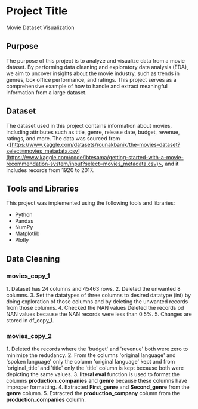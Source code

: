 # Project Title
Movie Dataset Visualization
## Purpose
The purpose of this project is to analyze and visualize data from a movie dataset. By performing data cleaning and exploratory data analysis (EDA), we aim to uncover insights about the movie industry, such as trends in genres, box office performance, and ratings. This project serves as a comprehensive example of how to handle and extract meaningful information from a large dataset.
## Dataset
The dataset used in this project contains information about movies, including attributes such as title, genre, release date, budget, revenue, ratings, and more. The data was sourced from <[https://www.kaggle.com/datasets/rounakbanik/the-movies-dataset?select=movies_metadata.csv](https://www.kaggle.com/code/ibtesama/getting-started-with-a-movie-recommendation-system/input?select=movies_metadata.csv)>, and it includes records from 1920 to 2017.
## Tools and Libraries
This project was implemented using the following tools and libraries:
- Python
- Pandas
- NumPy
- Matplotlib
- Plotly
## Data Cleaning
<h3>movies_copy_1</h3>
1. Dataset has 24 columns and 45463 rows.
2. Deleted the unwanted 8 columns.
3. Set the datatypes of three columns to desired datatype (int) by doing exploration of those columns and by deleting the unwanted records from those columns.
4. Checked the NAN values Deleted the records od NAN values because the NAN records were less than 0.5%.
5. Changes are stored in df_copy_1.
<br/>
<h3>movies_copy_2</h3>
1. Deleted the records where the 'budget' and 'revenue' both were zero to minimize the redudancy.
2. From the columns 'original language' and 'spoken language' only the column 'original language' kept and from 'original_title' and 'title' only the 'title' column is kept because both were depicting the same values.
3. <b>literal eval </b>function is used to format the columns <b>production_companies</b> and <b>genre</b> because these columns have improper formatting. 
4. Extracted <b>First_genre</b> and <b>Second_genre</b> from the <b>genre</b> column. 
5. Extracted the <b>production_company</b> column from the <b>production_companies</b> column.
<br/>

